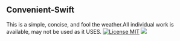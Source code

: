 ## Convenient-Swift
This is a simple, concise, and fool the weather.All individual work is available, may not be used as it USES.
[![License MIT](https://img.shields.io/badge/license-MIT-green.svg?style=flat)](https://github.com/xuzhou524/Convenient-Swift/master/LICENSE)
[![](https://img.shields.io/badge/done-50%-green.svg?style=flat)](https://github.com/xuzhou524/Convenient-Swift)
<br/>
